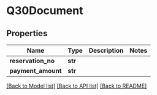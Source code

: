 # Q30Document

## Properties
Name | Type | Description | Notes
------------ | ------------- | ------------- | -------------
**reservation_no** | **str** |  | 
**payment_amount** | **str** |  | 

[[Back to Model list]](../README.md#documentation-for-models) [[Back to API list]](../README.md#documentation-for-api-endpoints) [[Back to README]](../README.md)

